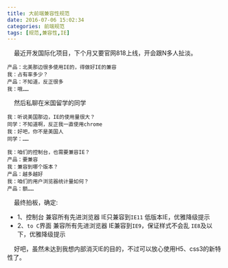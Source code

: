 ```yaml
---
title: 大前端兼容性规范
date: 2016-07-06 15:02:34
categories: 前端规范
tags: [规范,兼容性,IE]
---
```


&nbsp;&nbsp;&nbsp;&nbsp;最近开发国际化项目，下个月又要官网818上线，开会跟N多人扯淡。
```
产品：北美那边很多使用IE的，得做好IE的兼容
我：占有率多少？
产品：不知道，反正很多
我：哦……
```

&nbsp;&nbsp;&nbsp;&nbsp;然后私聊在米国留学的同学
<!--more-->
```
我：听说美国那边，IE的使用量很大？
同学：不知道啊，反正我一直使用chrome
我：好吧，你不是美国人
同学：……
```

```
我：咱们的控制台，也需要兼容IE？
产品：要兼容
我：兼容到哪个版本？
产品：越多越好
我：咱们的用户浏览器统计量如何？
产品：额……
```

&nbsp;&nbsp;&nbsp;&nbsp;最终拍板，确定:
* 1、控制台
	兼容所有先进浏览器
	IE只兼容到`IE11`
	低版本IE，优雅降级提示
* 2、`to C`界面
	兼容所有先进浏览器
	IE兼容到`IE9`，保证样式不会乱
	`IE8`及以下，优雅降级提示

&nbsp;&nbsp;&nbsp;&nbsp;好吧，虽然未达到我想内部消灭IE的目的，不过可以放心使用H5、css3的新特性了。
